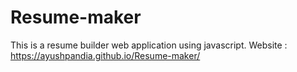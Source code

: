 # Resume-maker
This is a resume builder web application using javascript.
Website :
https://ayushpandia.github.io/Resume-maker/
